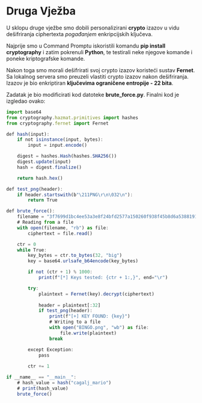 # Druga Vježba

U sklopu druge vježbe smo dobili personalizirani **crypto** izazov u vidu dešifriranja ciphertexta *pogađanjem* enkripcijskih ključeva.

Najprije smo u Command Promptu iskoristili komandu **pip install cryptography** i zatim pokrenuli **Python**, te testirali neke njegove komande i poneke kriptografske komande.

Nakon toga smo morali dešifrirati svoj crypto izazov koristeći sustav **Fernet**. Sa lokalnog servera smo preuzeli vlastiti crypto izazov nakon dešifriranja. Izazov je bio enkriptiran **ključevima ograničene entropije - 22 bita**.

Zadatak je bio modificirati kod datoteke **brute_force.py**.
Finalni kod je izgledao ovako:

```jsx
import base64
from cryptography.hazmat.primitives import hashes
from cryptography.fernet import Fernet

def hash(input):
    if not isinstance(input, bytes):
        input = input.encode()

    digest = hashes.Hash(hashes.SHA256())
    digest.update(input)
    hash = digest.finalize()

    return hash.hex()

def test_png(header):
    if header.startswith(b"\211PNG\r\n\032\n"):
        return True

def brute_force():
    filename = "3f7699d1bc4ee53a3e8f24bfd2577a150260f938f45b8d6a538819129263bd13.encrypted"
    # Reading from a file
    with open(filename, "rb") as file:
        ciphertext = file.read()

    ctr = 0
    while True:
        key_bytes = ctr.to_bytes(32, "big")
        key = base64.urlsafe_b64encode(key_bytes)

        if not (ctr + 1) % 1000:
            print(f"[*] Keys tested: {ctr + 1:,}", end="\r")

        try:    
            plaintext = Fernet(key).decrypt(ciphertext)
            
            header = plaintext[:32]
            if test_png(header):
                print(f"[+] KEY FOUND: {key}")
                # Writing to a file
                with open("BINGO.png", "wb") as file:
                    file.write(plaintext)         
                break

        except Exception:
            pass
            
        ctr += 1

if __name__ == "__main__":
    # hash_value = hash("cagalj_mario")
    # print(hash_value)
    brute_force()
```